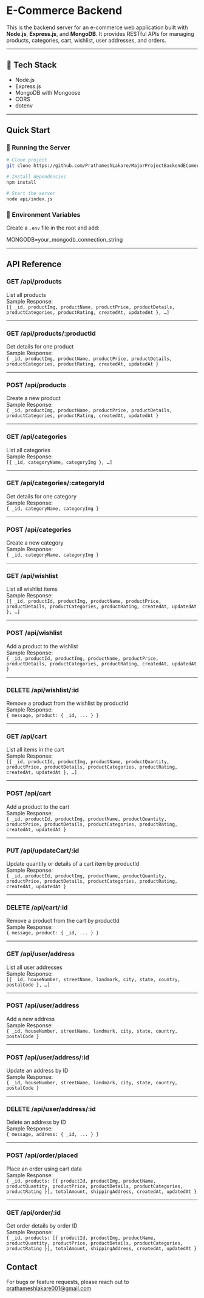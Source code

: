 # E-Commerce Backend

This is the backend server for an e-commerce web application built with **Node.js**, **Express.js**, and **MongoDB**. It provides RESTful APIs for managing products, categories, cart, wishlist, user addresses, and orders.

---

## 🧰 Tech Stack

- Node.js
- Express.js
- MongoDB with Mongoose
- CORS
- dotenv

---

## Quick Start

### 🚀 Running the Server

```bash
# Clone project
git clone https://github.com/PrathameshLakare/MajorProjectBackendEComerce.git

# Install dependencies
npm install

# Start the server
node api/index.js

```

### 🔑 Environment Variables

Create a `.env` file in the root and add:

MONGODB=your_mongodb_connection_string

---

## API Reference

### **GET /api/products**<br>

List all products<br>
Sample Response:<br>
`[{ _id, productImg, productName, productPrice, productDetails, productCategories, productRating, createdAt, updatedAt }, …]`

---

### **GET /api/products/:productId**<br>

Get details for one product<br>
Sample Response:<br>
`{ _id, productImg, productName, productPrice, productDetails, productCategories, productRating, createdAt, updatedAt }`

---

### **POST /api/products**<br>

Create a new product<br>
Sample Response:<br>
`{ _id, productImg, productName, productPrice, productDetails, productCategories, productRating, createdAt, updatedAt }`

---

### **GET /api/categories**<br>

List all categories<br>
Sample Response:<br>
`[{ _id, categoryName, categoryImg }, …]`

---

### **GET /api/categories/:categoryId**<br>

Get details for one category<br>
Sample Response:<br>
`{ _id, categoryName, categoryImg }`

---

### **POST /api/categories**<br>

Create a new category<br>
Sample Response:<br>
`{ _id, categoryName, categoryImg }`

---

### **GET /api/wishlist**<br>

List all wishlist items<br>
Sample Response:<br>
`[{ _id, productId, productImg, productName, productPrice, productDetails, productCategories, productRating, createdAt, updatedAt }, …]`

---

### **POST /api/wishlist**<br>

Add a product to the wishlist<br>
Sample Response:<br>
`{ _id, productId, productImg, productName, productPrice, productDetails, productCategories, productRating, createdAt, updatedAt }`

---

### **DELETE /api/wishlist/:id**<br>

Remove a product from the wishlist by productId<br>
Sample Response:<br>
`{ message, product: { _id, ... } }`

---

### **GET /api/cart**<br>

List all items in the cart<br>
Sample Response:<br>
`[{ _id, productId, productImg, productName, productQuantity, productPrice, productDetails, productCategories, productRating, createdAt, updatedAt }, …]`

---

### **POST /api/cart**<br>

Add a product to the cart<br>
Sample Response:<br>
`{ _id, productId, productImg, productName, productQuantity, productPrice, productDetails, productCategories, productRating, createdAt, updatedAt }`

---

### **PUT /api/updateCart/:id**<br>

Update quantity or details of a cart item by productId<br>
Sample Response:<br>
`{ _id, productId, productImg, productName, productQuantity, productPrice, productDetails, productCategories, productRating, createdAt, updatedAt }`

---

### **DELETE /api/cart/:id**<br>

Remove a product from the cart by productId<br>
Sample Response:<br>
`{ message, product: { _id, ... } }`

---

### **GET /api/user/address**<br>

List all user addresses<br>
Sample Response:<br>
`[{ _id, houseNumber, streetName, landmark, city, state, country, postalCode }, …]`

---

### **POST /api/user/address**<br>

Add a new address<br>
Sample Response:<br>
`{ _id, houseNumber, streetName, landmark, city, state, country, postalCode }`

---

### **POST /api/user/address/:id**<br>

Update an address by ID<br>
Sample Response:<br>
`{ _id, houseNumber, streetName, landmark, city, state, country, postalCode }`

---

### **DELETE /api/user/address/:id**<br>

Delete an address by ID<br>
Sample Response:<br>
`{ message, address: { _id, ... } }`

---

### **POST /api/order/placed**<br>

Place an order using cart data<br>
Sample Response:<br>
`{ _id, products: [{ productId, productImg, productName, productQuantity, productPrice, productDetails, productCategories, productRating }], totalAmount, shippingAddress, createdAt, updatedAt }`

---

### **GET /api/order/:id**<br>

Get order details by order ID<br>
Sample Response:<br>
`{ _id, products: [{ productId, productImg, productName, productQuantity, productPrice, productDetails, productCategories, productRating }], totalAmount, shippingAddress, createdAt, updatedAt }`

## Contact

For bugs or feature requests, please reach out to prathameshlakare001@gmail.com
